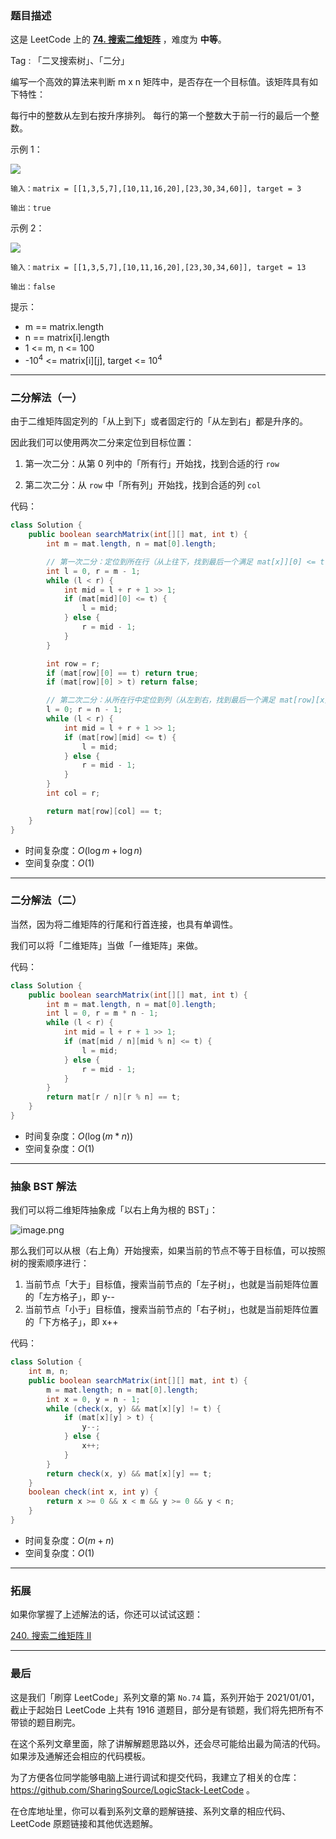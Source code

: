 ### 题目描述

这是 LeetCode 上的 **[74. 搜索二维矩阵](https://leetcode-cn.com/problems/search-a-2d-matrix/solution/gong-shui-san-xie-yi-ti-shuang-jie-er-fe-l0pq/)** ，难度为 **中等**。

Tag : 「二叉搜索树」、「二分」




编写一个高效的算法来判断 m x n 矩阵中，是否存在一个目标值。该矩阵具有如下特性：

每行中的整数从左到右按升序排列。
每行的第一个整数大于前一行的最后一个整数。

示例 1：

![](https://assets.leetcode.com/uploads/2020/10/05/mat.jpg)

```
输入：matrix = [[1,3,5,7],[10,11,16,20],[23,30,34,60]], target = 3

输出：true
```
示例 2：

![](https://assets.leetcode-cn.com/aliyun-lc-upload/uploads/2020/11/25/mat2.jpg)

```
输入：matrix = [[1,3,5,7],[10,11,16,20],[23,30,34,60]], target = 13

输出：false
```

提示：
* m == matrix.length
* n == matrix[i].length
* 1 <= m, n <= 100
* -$10^4$ <= matrix[i][j], target <= $10^4$

---

### 二分解法（一）

由于二维矩阵固定列的「从上到下」或者固定行的「从左到右」都是升序的。

因此我们可以使用两次二分来定位到目标位置：

1. 第一次二分：从第 0 列中的「所有行」开始找，找到合适的行 `row`

2. 第二次二分：从 `row` 中「所有列」开始找，找到合适的列 `col`

代码：
```Java
class Solution {
    public boolean searchMatrix(int[][] mat, int t) {
        int m = mat.length, n = mat[0].length;

        // 第一次二分：定位到所在行（从上往下，找到最后一个满足 mat[x]][0] <= t 的行号）
        int l = 0, r = m - 1;
        while (l < r) {
            int mid = l + r + 1 >> 1;
            if (mat[mid][0] <= t) {
                l = mid;
            } else {
                r = mid - 1;
            }
        }

        int row = r;
        if (mat[row][0] == t) return true;
        if (mat[row][0] > t) return false;

        // 第二次二分：从所在行中定位到列（从左到右，找到最后一个满足 mat[row][x] <= t 的列号）
        l = 0; r = n - 1;
        while (l < r) {
            int mid = l + r + 1 >> 1;
            if (mat[row][mid] <= t) {
                l = mid;
            } else {
                r = mid - 1;
            }
        }
        int col = r;

        return mat[row][col] == t;
    }
}
```
* 时间复杂度：$O(\log{m} + \log{n})$
* 空间复杂度：$O(1)$

***

### 二分解法（二）

当然，因为将二维矩阵的行尾和行首连接，也具有单调性。

我们可以将「二维矩阵」当做「一维矩阵」来做。

代码：
```Java
class Solution {
    public boolean searchMatrix(int[][] mat, int t) {
        int m = mat.length, n = mat[0].length;
        int l = 0, r = m * n - 1;
        while (l < r) {
            int mid = l + r + 1 >> 1;
            if (mat[mid / n][mid % n] <= t) {
                l = mid;
            } else {
                r = mid - 1;
            }
        }
        return mat[r / n][r % n] == t;
    }
}
```
* 时间复杂度：$O(\log{(m * n)})$
* 空间复杂度：$O(1)$

***

### 抽象 BST 解法

我们可以将二维矩阵抽象成「以右上角为根的 BST」：

![image.png](https://pic.leetcode-cn.com/1617066993-AyRIiF-image.png)

那么我们可以从根（右上角）开始搜索，如果当前的节点不等于目标值，可以按照树的搜索顺序进行：

1. 当前节点「大于」目标值，搜索当前节点的「左子树」，也就是当前矩阵位置的「左方格子」，即 y--
2. 当前节点「小于」目标值，搜索当前节点的「右子树」，也就是当前矩阵位置的「下方格子」，即 x++

代码：
```Java
class Solution {
    int m, n;
    public boolean searchMatrix(int[][] mat, int t) {
        m = mat.length; n = mat[0].length;
        int x = 0, y = n - 1;
        while (check(x, y) && mat[x][y] != t) {
            if (mat[x][y] > t) {
                y--;
            } else {
                x++;
            }
        }
        return check(x, y) && mat[x][y] == t;
    }
    boolean check(int x, int y) {
        return x >= 0 && x < m && y >= 0 && y < n;
    }
}
```
* 时间复杂度：$O(m+n)$
* 空间复杂度：$O(1)$

***

### 拓展

如果你掌握了上述解法的话，你还可以试试这题：

[240. 搜索二维矩阵 II](https://leetcode-cn.com/problems/search-a-2d-matrix-ii/)


---

### 最后

这是我们「刷穿 LeetCode」系列文章的第 `No.74` 篇，系列开始于 2021/01/01，截止于起始日 LeetCode 上共有 1916 道题目，部分是有锁题，我们将先把所有不带锁的题目刷完。

在这个系列文章里面，除了讲解解题思路以外，还会尽可能给出最为简洁的代码。如果涉及通解还会相应的代码模板。

为了方便各位同学能够电脑上进行调试和提交代码，我建立了相关的仓库：https://github.com/SharingSource/LogicStack-LeetCode 。

在仓库地址里，你可以看到系列文章的题解链接、系列文章的相应代码、LeetCode 原题链接和其他优选题解。

